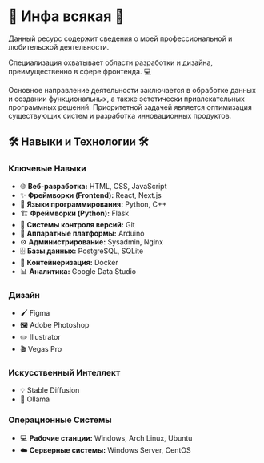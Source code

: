 # 🚀 Инфа всякая 🚀
Данный ресурс содержит сведения о моей профессиональной и любительской деятельности.

Специализация охватывает области разработки и дизайна, преимущественно в сфере фронтенда. 💻

Основное направление деятельности заключается в обработке данных и создании функциональных, а также эстетически привлекательных программных решений. Приоритетной задачей является оптимизация существующих систем и разработка инновационных продуктов.
## 🛠️ Навыки и Технологии 🛠️
### Ключевые Навыки
- 🌐 **Веб-разработка:** HTML, CSS, JavaScript
- ✨ **Фреймворки (Frontend):** React, Next.js
- 🐍 **Языки программирования:** Python, C++
- 🏗️ **Фреймворки (Python):** Flask
- 🐙 **Системы контроля версий:** Git
- 🔌 **Аппаратные платформы:** Arduino
- ⚙️ **Администрирование:** Sysadmin, Nginx
- 🗄️ **Базы данных:** PostgreSQL, SQLite
- 🐳 **Контейнеризация:** Docker
- 📊 **Аналитика:** Google Data Studio
### Дизайн
- 🖌️ Figma
- 🖼️ Adobe Photoshop
- ✏️ Illustrator
- 🎬 Vegas Pro
### Искусственный Интеллект
- 💡 Stable Diffusion
- 🤖 Ollama
### Операционные Системы 
- 💻 **Рабочие станции:** Windows, Arch Linux, Ubuntu
- ☁️ **Серверные системы:** Windows Server, CentOS
